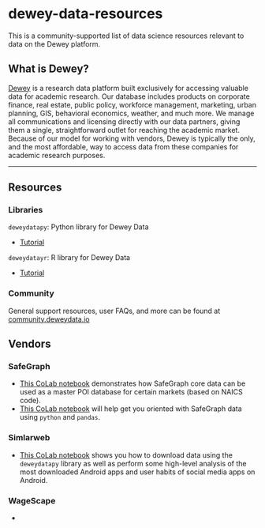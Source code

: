 # dewey-data-resources
This is a community-supported list of data science resources relevant to data on the Dewey platform.

## What is Dewey?
[Dewey](https://www.deweydata.io/) is a research data platform built exclusively for accessing valuable data for academic research. Our database includes products on corporate finance, real estate, public policy, workforce management, marketing, urban planning, GIS, behavioral economics, weather, and much more. We manage all communications and licensing directly with our data partners, giving them a single, straightforward outlet for reaching the academic market. Because of our model for working with vendors, Dewey is typically the only, and the most affordable, way to access data from these companies for academic research purposes.
<hr>

## Resources

### Libraries
`deweydatapy`: Python library for Dewey Data
- [Tutorial](https://github.com/Dewey-Data/deweydatapy)

`deweydatayr`: R library for Dewey Data
- [Tutorial](https://github.com/Dewey-Data/deweydatar)

### Community
General support resources, user FAQs, and more can be found at [community.deweydata.io](community.deweydata.io)

## Vendors

### SafeGraph
- [This CoLab notebook](https://colab.research.google.com/drive/1uUbNEfeNGZu-FTzJa1oYHhIzOxecXdL9?usp=sharing) demonstrates how SafeGraph core data can be used as a master POI database for certain markets (based on NAICS code).
- [This CoLab notebook](https://colab.research.google.com/drive/1OUopjpogmucEghS_7Ufxl3lKIp8s9H1h#offline=true&sandboxMode=true) will help get you oriented with SafeGraph data using `python` and `pandas`. 

### Simlarweb

- [This CoLab notebook](https://colab.research.google.com/drive/1c4M_dALDsnllE9rhIn-KotvH3mvhPjub#scrollTo=7670DQrTGYC4) shows you how to download data using the `deweydatapy` library as well as perform some high-level analysis of the most downloaded Android apps and user habits of social media apps on Android.

### WageScape 

- 

